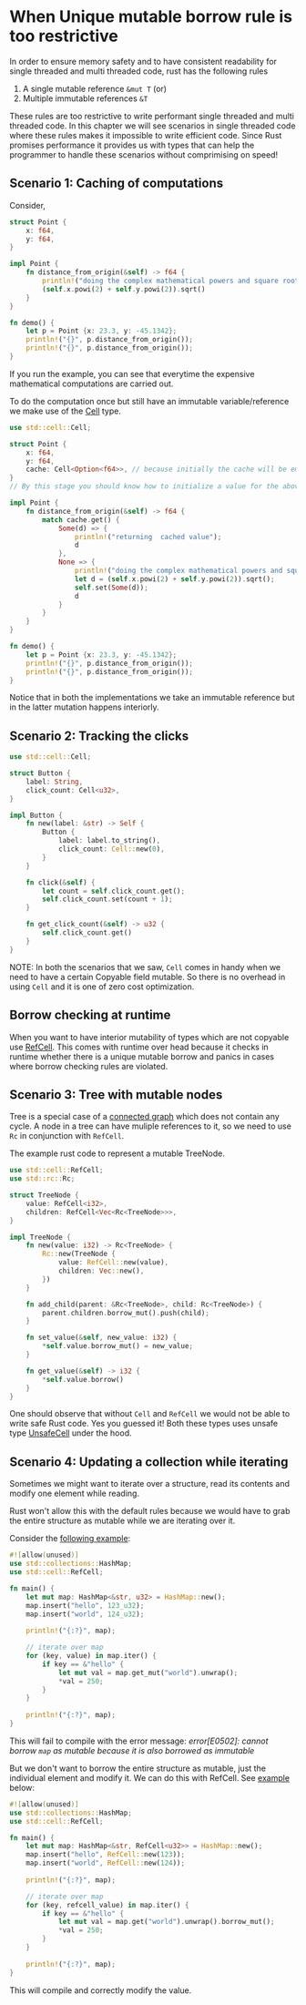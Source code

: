 # When Unique mutable borrow rule is too restrictive

In order to ensure memory safety and to have consistent readability for single threaded and
multi threaded code, rust has the following rules

1. A single mutable reference `&mut T` (or)
1. Multiple immutable references `&T`

These rules are too restrictive to write performant single threaded and multi threaded code.
In this chapter we will see scenarios in single threaded code where these rules makes it impossible
to write efficient code.
Since Rust promises performance it provides us with types that can help the programmer to handle
these scenarios without comprimising on speed!

## Scenario 1: Caching of computations

Consider,

```rust
struct Point {
    x: f64,
    y: f64,
}

impl Point {
    fn distance_from_origin(&self) -> f64 {
        println!("doing the complex mathematical powers and square root");
        (self.x.powi(2) + self.y.powi(2)).sqrt()
    }
}

fn demo() {
    let p = Point {x: 23.3, y: -45.1342};
    println!("{}", p.distance_from_origin());
    println!("{}", p.distance_from_origin());
}
```

If you run the example, you can see that everytime the expensive mathematical computations are
carried out.

To do the computation once but still have an immutable variable/reference we make use of the
[Cell](https://doc.rust-lang.org/std/cell/struct.Cell.html) type.


```rust
use std::cell::Cell;

struct Point {
    x: f64,
    y: f64,
    cache: Cell<Option<f64>>, // because initially the cache will be empty/none.
}
// By this stage you should know how to initialize a value for the above struct

impl Point {
    fn distance_from_origin(&self) -> f64 {
        match cache.get() {
            Some(d) => {
                println!("returning  cached value");
                d
            },
            None => {
                println!("doing the complex mathematical powers and square root");
                let d = (self.x.powi(2) + self.y.powi(2)).sqrt();
                self.set(Some(d));
                d
            }
        }
    }
}

fn demo() {
    let p = Point {x: 23.3, y: -45.1342};
    println!("{}", p.distance_from_origin());
    println!("{}", p.distance_from_origin());
}
```

Notice that in both the implementations we take an immutable reference but in the latter mutation
happens interiorly.

## Scenario 2: Tracking the clicks

```rust
use std::cell::Cell;

struct Button {
    label: String,
    click_count: Cell<u32>,
}

impl Button {
    fn new(label: &str) -> Self {
        Button {
            label: label.to_string(),
            click_count: Cell::new(0),
        }
    }

    fn click(&self) {
        let count = self.click_count.get();
        self.click_count.set(count + 1);
    }

    fn get_click_count(&self) -> u32 {
        self.click_count.get()
    }
}
```

NOTE: In both the scenarios that we saw, `Cell` comes in handy when we need to have a certain Copyable 
field mutable. So there is no overhead in using `Cell` and it is one of zero cost optimization.

## Borrow checking at runtime

When you want to have interior mutability of types which are not copyable use [RefCell](https://doc.rust-lang.org/std/cell/struct.RefCell.html).
This comes with runtime over head because it checks in runtime whether there is a unique mutable borrow
and panics in cases where borrow checking rules are violated.

## Scenario 3: Tree with mutable nodes

Tree is a special case of a [connected graph](https://en.wikipedia.org/wiki/Connectivity_(graph_theory)) which does not contain any cycle.
A node in a tree can have muliple references to it, so we need to use `Rc` in conjunction with `RefCell`.

The example rust code to represent a mutable TreeNode.

```rust
use std::cell::RefCell;
use std::rc::Rc;

struct TreeNode {
    value: RefCell<i32>,
    children: RefCell<Vec<Rc<TreeNode>>>,
}

impl TreeNode {
    fn new(value: i32) -> Rc<TreeNode> {
        Rc::new(TreeNode {
            value: RefCell::new(value),
            children: Vec::new(),
        })
    }

    fn add_child(parent: &Rc<TreeNode>, child: Rc<TreeNode>) {
        parent.children.borrow_mut().push(child);
    }

    fn set_value(&self, new_value: i32) {
        *self.value.borrow_mut() = new_value;
    }

    fn get_value(&self) -> i32 {
        *self.value.borrow()
    }
}
```

One should observe that without `Cell` and `RefCell` we would not be able to write safe Rust code.
Yes you guessed it! Both these types uses unsafe type [UnsafeCell](https://doc.rust-lang.org/stable/std/cell/struct.UnsafeCell.html) under the hood.

## Scenario 4: Updating a collection while iterating

Sometimes we might want to iterate over a structure, read its contents and modify one element while reading.

Rust won't allow this with the default rules because we would have to grab the entire structure as mutable while we are iterating over it.

Consider the [following example](https://play.rust-lang.org/?version=stable&mode=debug&edition=2021&gist=43fa27a140c6472cedc0b0c8bbdd7ab6):
```rust
#![allow(unused)]
use std::collections::HashMap;
use std::cell::RefCell;

fn main() {
    let mut map: HashMap<&str, u32> = HashMap::new();
    map.insert("hello", 123_u32);
    map.insert("world", 124_u32);
    
    println!("{:?}", map);

    // iterate over map
    for (key, value) in map.iter() {
        if key == &"hello" {
            let mut val = map.get_mut("world").unwrap();
            *val = 250;
        }
    }
    
    println!("{:?}", map);
}
```

This will fail to compile with the error message: *error[E0502]: cannot borrow `map` as mutable because it is also borrowed as immutable*

But we don't want to borrow the entire structure as mutable, just the individual element and modify it. We can do this with RefCell. See [example](https://play.rust-lang.org/?version=stable&mode=debug&edition=2021&gist=8badd6765734cc8822baf20057d0e8c0) below:
```rust
#![allow(unused)]
use std::collections::HashMap;
use std::cell::RefCell;

fn main() {
    let mut map: HashMap<&str, RefCell<u32>> = HashMap::new();
    map.insert("hello", RefCell::new(123));
    map.insert("world", RefCell::new(124));
    
    println!("{:?}", map);

    // iterate over map
    for (key, refcell_value) in map.iter() {
        if key == &"hello" {
            let mut val = map.get("world").unwrap().borrow_mut();
            *val = 250;
        }
    }
    
    println!("{:?}", map);
}
```
This will compile and correctly modify the value. 
